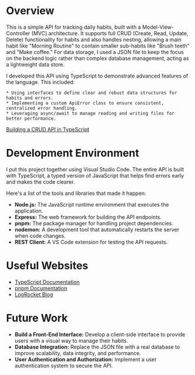 # Overview

This is a simple API for tracking daily habits, built with a Model-View-Controller (MVC) architecture. It supports full CRUD (Create, Read, Update, Delete) functionality for habits and also handles nesting, allowing a main habit like "Morning Routine" to contain smaller sub-habits like "Brush teeth" and "Make coffee." For data storage, I used a JSON file to keep the focus on the backend logic rather than complex database management, acting as a lightweight data store.


I developed this API using TypeScript to demonstrate advanced features of the language. This included:

    * Using interfaces to define clear and robust data structures for habits and errors.
    * Implementing a custom ApiError class to ensure consistent, centralized error handling.
    * Leveraging async/await to manage reading and writing files for better performance.

[Building a CRUD API in TypeScript](http://youtube.link.goes.here)

# Development Environment

I put this project together using Visual Studio Code. The entire API is built with TypeScript, a typed version of JavaScript that helps find errors early and makes the code clearer.

Here's a list of the tools and libraries that made it happen:

* **Node.js:** The JavaScript runtime environment that executes the application.
* **Express:** The web framework for building the API endpoints.
* **pnpm:** The package manager for handling project dependencies.
* **nodemon:** A development tool that automatically restarts the server when code changes.
* **REST Client:** A VS Code extension for testing the API requests.

# Useful Websites

- [TypeScript Documentation](https://www.typescriptlang.org/docs/)
- [pnpm Documentation](https://pnpm.io/)
- [LogRocket Blog](https://blog.logrocket.com/express-typescript-node)

# Future Work

- **Build a Front-End Interface:** Develop a client-side interface to provide users with a visual way to manage their habits.
- **Database Integration:** Replace the JSON file with a real database to improve scalability, data integrity, and performance.
- **User Authentication and Authorization:** Implement a user authentication system to secure the API.